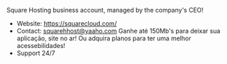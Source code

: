 Square Hosting business account, managed by the company's CEO!
- Website:  https://squarecloud.com/
- Contact:  squarehhost@yaaho.com
Ganhe até 150Mb's para deixar sua aplicação, site no ar! Ou
adquira planos para ter uma melhor acessebilidades!
- Support 24/7

